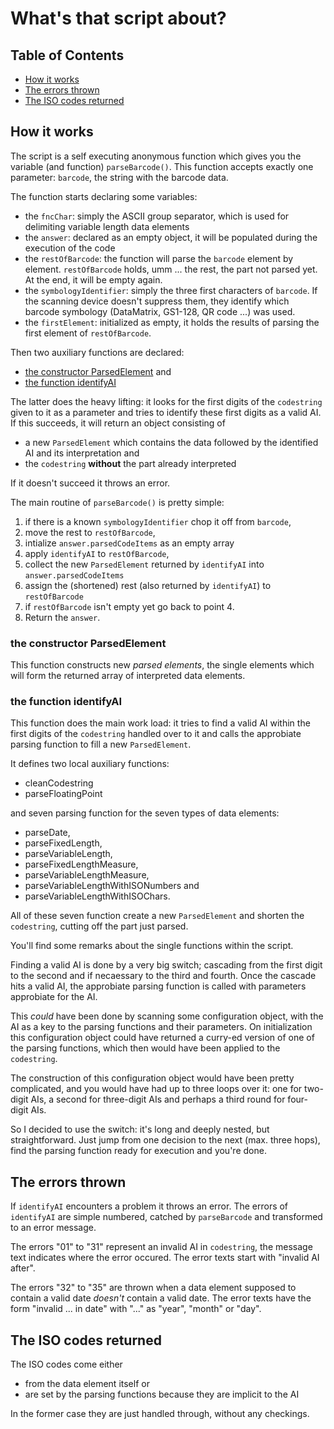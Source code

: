 # What's that script about?

## Table of Contents

* [How it works](#how-it-works)
* [The errors thrown](#the-errors-thrown)
* [The ISO codes returned](#the-iso-codes-returned)

## How it works

The script is a self executing anonymous function which gives you the variable (and function) `parseBarcode()`. This function accepts exactly one parameter: `barcode`, the string with the barcode data.

The function starts declaring some variables:

 * the `fncChar`: simply the ASCII group separator, which is used for delimiting variable length data elements
 * the `answer`: declared as an empty object, it will be populated during the execution of the code
 * the `restOfBarcode`: the function will parse the `barcode` element by element. `restOfBarcode` holds, umm ... the rest, the part not parsed yet. At the end, it will be empty again.
 * the `symbologyIdentifier`: simply the three first characters of `barcode`. If the scanning device doesn't suppress them, they identify which barcode symbology (DataMatrix, GS1-128, QR code ...) was used.
 * the `firstElement`: initialized as empty, it holds the results of parsing the first element of `restOfBarcode`.
 
Then two auxiliary functions are declared:

 
 * [the constructor ParsedElement](#the-constructor-parsed-element) and
 * [the function identifyAI](#the-function-identifyAI)
 
The latter does the heavy lifting: it looks for the first digits of the `codestring` given to it as a parameter and tries to identify these first digits as a valid AI. If this succeeds, it will return an object consisting of

 * a new `ParsedElement` which contains the data followed by the identified AI and its interpretation and
 * the `codestring` **without** the part already interpreted
 
If it doesn't succeed it throws an error.

The main routine of `parseBarcode()` is pretty simple: 

1. if there is a known `symbologyIdentifier` chop it off from `barcode`, 
2. move the rest to `restOfBarcode`,
3. intialize `answer.parsedCodeItems` as an empty array
4. apply `identifyAI` to `restOfBarcode`,
5. collect the new `ParsedElement` returned by `identifyAI` into `answer.parsedCodeItems`
6. assign the (shortened) rest (also returned by `identifyAI`) to `restOfBarcode`
7. if `restOfBarcode` isn't empty yet go back to point 4.
8. Return the `answer`.
 
### the constructor ParsedElement
 
 This function constructs new *parsed elements*, the single elements which will form the returned array of interpreted data elements.
 
### the function identifyAI

This function does the main work load: it tries to find a valid AI within the first digits of the `codestring` handled over to it and calls the approbiate parsing function to fill a new `ParsedElement`.

It defines two local auxiliary functions:

* cleanCodestring
* parseFloatingPoint

and seven parsing function for the seven types of data elements:

* parseDate,
* parseFixedLength,
* parseVariableLength,
* parseFixedLengthMeasure,
* parseVariableLengthMeasure,
* parseVariableLengthWithISONumbers and
* parseVariableLengthWithISOChars.

All of these seven function create a new `ParsedElement` and shorten the `codestring`, cutting off the part just parsed.

You'll find some remarks about the single functions within the script.

Finding a valid AI is done by a very big switch; cascading from the first digit to the second and if necaessary to the third and fourth. Once the cascade hits a valid AI, the approbiate parsing function is called with parameters approbiate for the AI.

This *could* have been done by scanning some configuration object, with the AI as a key to the parsing functions and their parameters. On initialization this configuration object could have returned a curry-ed version of one of the parsing functions, which then would have been applied to the `codestring`.

The construction of this configuration object would have been pretty complicated, and you would have had up to three loops over it: one for two-digit AIs, a second for three-digit AIs and perhaps a third round for four-digit AIs.

So I decided to use the switch: it's long and deeply nested, but straightforward. Just jump from one decision to the next (max. three hops), find the parsing function ready for execution and you're done. 
 
## The errors thrown

If `identifyAI` encounters a problem it throws an error. The errors of `identifyAI` are simple numbered, catched by `parseBarcode` and transformed to an error message.

The errors "01" to "31" represent an invalid AI in `codestring`, the message text indicates where the error occured. The error texts start with "invalid AI after".

The errors "32" to "35" are thrown when a data element supposed to contain a valid date *doesn't* contain a valid date. The error texts have the form "invalid ... in date" with "..." as "year", "month" or "day".

## The ISO codes returned

The ISO codes come either 

* from the data element itself or
* are set by the parsing functions because they are implicit to the AI

In the former case they are just handled through, without any checkings.
